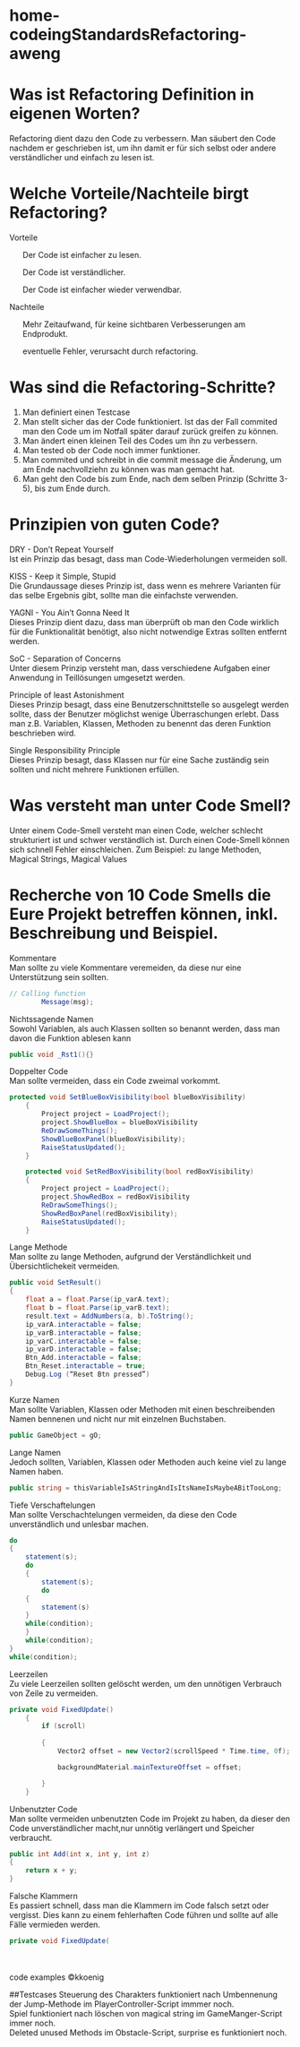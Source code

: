 # home-codeingStandardsRefactoring-aweng

# Was ist Refactoring Definition in eigenen Worten?

Refactoring dient dazu den Code zu verbessern. Man säubert den Code nachdem er geschrieben ist, um ihn damit er für sich selbst oder andere verständlicher und einfach zu lesen ist.  

# Welche Vorteile/Nachteile birgt Refactoring?
Vorteile
<br>

<ul>Der Code ist einfacher zu lesen.</ul>
<ul>Der Code ist verständlicher.</ul>
<ul>Der Code ist einfacher wieder verwendbar.</ul>

Nachteile

<ul>Mehr Zeitaufwand, für keine sichtbaren Verbesserungen am Endprodukt.</ul>
<ul>eventuelle Fehler, verursacht durch refactoring.
</ul>


# Was sind die Refactoring-Schritte?
1) Man definiert einen Testcase
2) Man stellt sicher das der Code funktioniert. Ist das der Fall commited man den Code um im Notfall später darauf zurück greifen zu können.
3) Man ändert einen kleinen Teil des Codes um ihn zu verbessern.
4) Man tested ob der Code noch immer funktioner.
5) Man commited und schreibt in die commit message die Änderung, um am Ende nachvollziehn zu können was man gemacht hat.
6) Man geht den Code bis zum Ende, nach dem selben Prinzip (Schritte 3-5), bis zum Ende durch. 


# Prinzipien von guten Code?
DRY - Don’t Repeat Yourself
<br>
Ist ein Prinzip das besagt, dass man Code-Wiederholungen  vermeiden soll.

KISS - Keep it Simple, Stupid
<br>
Die Grundaussage dieses Prinzip ist, dass wenn es mehrere Varianten für das selbe Ergebnis gibt, sollte man die einfachste verwenden. 

YAGNI - You Ain’t Gonna Need It
<br>
Dieses Prinzip dient dazu, dass man überprüft ob man den Code wirklich für die Funktionalität benötigt, also nicht notwendige Extras sollten entfernt werden.

SoC - Separation of Concerns
<br>
Unter diesem Prinzip versteht man, dass verschiedene Aufgaben einer Anwendung in Teillösungen umgesetzt werden.

Principle of least Astonishment
<br>
Dieses Prinzip besagt, dass eine Benutzerschnittstelle so ausgelegt werden sollte, dass der Benutzer möglichst wenige Überraschungen erlebt. Dass man z.B. Variablen, Klassen, Methoden zu benennt das deren Funktion beschrieben wird.


Single Responsibility Principle
<br>
Dieses Prinzip besagt, dass Klassen nur für eine Sache zuständig sein sollten und nicht mehrere Funktionen erfüllen.



# Was versteht man unter Code Smell?
Unter einem Code-Smell versteht man einen Code, welcher schlecht strukturiert ist und schwer verständlich ist. Durch einen Code-Smell können sich schnell Fehler einschleichen.
Zum Beispiel: zu lange Methoden, Magical Strings, Magical Values

# Recherche von 10 Code Smells die Eure Projekt betreffen können, inkl. Beschreibung und Beispiel.
Kommentare
<br>
Man sollte zu viele Kommentare veremeiden, da diese nur eine Unterstützung sein sollten.
```c#
// Calling function 
        Message(msg);
```        
        
Nichtssagende Namen
<br>
Sowohl Variablen, als auch Klassen sollten so benannt werden, dass man davon die Funktion ablesen kann
```c#
public void _Rst1(){}
```

Doppelter Code
<br>
Man sollte vermeiden, dass ein Code zweimal vorkommt.
```c#
protected void SetBlueBoxVisibility(bool blueBoxVisibility)
    {
        Project project = LoadProject();
        project.ShowBlueBox = blueBoxVisibility
        ReDrawSomeThings();
        ShowBlueBoxPanel(blueBoxVisibility);
        RaiseStatusUpdated();
    }

    protected void SetRedBoxVisibility(bool redBoxVisibility)
    {
        Project project = LoadProject();
        project.ShowRedBox = redBoxVisibility
        ReDrawSomeThings();
        ShowRedBoxPanel(redBoxVisibility);
        RaiseStatusUpdated();
    }
```

Lange Methode
<br>
Man sollte zu lange Methoden, aufgrund der Verständlichkeit und Übersichtlichekeit vermeiden.
```c#
public void SetResult()
{
	float a = float.Parse(ip_varA.text);
	float b = float.Parse(ip_varB.text);
	result.text = AddNumbers(a, b).ToString();
	ip_varA.interactable = false;
	ip_varB.interactable = false;
	ip_varC.interactable = false;
	ip_varD.interactable = false;
	Btn_Add.interactable = false;
	Btn_Reset.interactable = true;
	Debug.Log (“Reset Btn pressed”)
}
```

Kurze Namen
<br>
Man sollte Variablen, Klassen oder Methoden mit einen beschreibenden Namen bennenen und nicht nur mit einzelnen Buchstaben.
```c#
public GameObject = gO;
```

Lange Namen
<br>
Jedoch sollten, Variablen, Klassen oder Methoden auch keine  viel zu lange Namen haben.
```c#
public string = thisVariableIsAStringAndIsItsNameIsMaybeABitTooLong;
```

Tiefe Verschaftelungen
<br>
Man sollte Verschachtelungen vermeiden, da diese den Code unverständlich und unlesbar machen.
```c#
do 
{   
    statement(s);
    do 
    {  
        statement(s);
        do
	{
	    statement(s)
	}
	while(condition);
    }
    while(condition);
}
while(condition);
```

Leerzeilen
<br>
Zu viele Leerzeilen sollten gelöscht werden, um den unnötigen Verbrauch von Zeile zu vermeiden.
```c#
private void FixedUpdate()
    {
        if (scroll)
        
        {
            Vector2 offset = new Vector2(scrollSpeed * Time.time, 0f);

            backgroundMaterial.mainTextureOffset = offset;

        }
    }
```

Unbenutzter Code
<br>
Man sollte vermeiden unbenutzten Code im Projekt zu haben, da dieser den Code unverständlicher macht,nur unnötig verlängert und Speicher verbraucht.
```c#
public int Add(int x, int y, int z)
{
    return x + y;
}
```

Falsche Klammern
<br>
Es passiert schnell, dass man die Klammern im Code falsch setzt oder vergisst. Dies kann zu einem fehlerhaften Code führen und sollte auf alle Fälle vermieden werden.
```c#
private void FixedUpdate(
```

<br>
<br>
code examples ©kkoenig

##Testcases
Steuerung des Charakters funktioniert nach Umbennenung der Jump-Methode im PlayerController-Script immmer noch.
<br>
Spiel funktioniert nach löschen von magical string im GameManger-Script immer noch.
<br>
Deleted unused Methods im Obstacle-Script, surprise es funktioniert noch.
